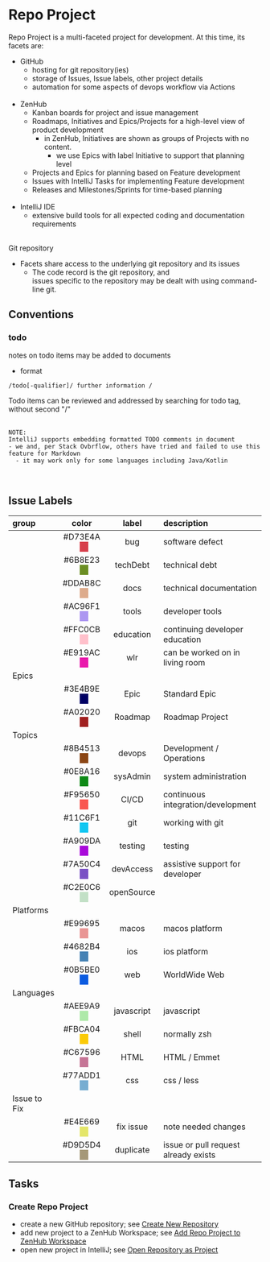 # Repo Project

Repo Project is a multi-faceted project for development.
At this time, its facets are:
- GitHub
  - hosting for git repository(ies)
  - storage of Issues, Issue labels, other project details
  - automation for some aspects of devops workflow via Actions
<br/><br/>
- ZenHub
  - Kanban boards for project and issue management
  - Roadmaps, Initiatives and Epics/Projects for a high-level view of product development
    - in ZenHub, Initiatives are shown as groups of Projects with no content.
      - we use Epics with label Initiative to support that planning level
  - Projects and Epics for planning based on Feature development
  - Issues with IntelliJ Tasks for implementing Feature development
  - Releases and Milestones/Sprints for time-based planning
<br/><br/>
- IntelliJ IDE
  - extensive build tools for all expected coding and documentation requirements
<br/><br/>

Git repository
- Facets share access to the underlying git repository and its issues <br/>
  - The code record is the git repository, and <br/>
    issues specific to the repository may be dealt with using command-line git.

<div style="page-break-after: always;"></div>

## Conventions
### todo
notes on todo items may be added to documents
- format
```plaintext
/todo[-qualifier]/ further information /
```
Todo items can be reviewed and addressed by searching for todo tag, without second "/" <br/><br/>

```plaintext
NOTE:
IntelliJ supports embedding formatted TODO comments in document
- we and, per Stack Ovbrflow, others have tried and failed to use this feature for Markdown  
  - it may work only for some languages including Java/Kotlin
```
<br/>

## Issue Labels
| group | color | label | description |
|:---|:---:|:---:|:---|
| | #D73E4A &nbsp;&nbsp;<span style="background-color: #D73E4A">&nbsp;&nbsp;&nbsp;&nbsp;</span> | bug | software defect |
| | #6B8E23 &nbsp;&nbsp;<span style="background-color: #6B8E23">&nbsp;&nbsp;&nbsp;&nbsp;</span> | techDebt | technical debt |
| | #DDAB8C &nbsp;&nbsp;<span style="background-color: #DDAB8C">&nbsp;&nbsp;&nbsp;&nbsp;</span> | docs | technical documentation  |
| | #AC96F1 &nbsp;&nbsp;<span style="background-color: #AC96F1">&nbsp;&nbsp;&nbsp;&nbsp;</span> | tools | developer tools  |
| | #FFC0CB &nbsp;&nbsp;<span style="background-color: #FFC0CB">&nbsp;&nbsp;&nbsp;&nbsp;</span> | education | continuing developer education |
| | #E919AC &nbsp;&nbsp;<span style="background-color: #E919AC">&nbsp;&nbsp;&nbsp;&nbsp;</span> | wlr | can be worked on in living room |
| Epics | | | |
| | #3E4B9E &nbsp;&nbsp;<span style="background-color: #000064">&nbsp;&nbsp;&nbsp;&nbsp;</span> | Epic | Standard Epic |
| | #A02020 &nbsp;&nbsp;<span style="background-color: #A02020">&nbsp;&nbsp;&nbsp;&nbsp;</span> | Roadmap | Roadmap Project |
| Topics | | | |
| | #8B4513 &nbsp;&nbsp;<span style="background-color: #8B4513">&nbsp;&nbsp;&nbsp;&nbsp;</span> | devops | Development / Operations |
| | #0E8A16 &nbsp;&nbsp;<span style="background-color: #0E8A16">&nbsp;&nbsp;&nbsp;&nbsp;</span> | sysAdmin | system administration |
| | #F95650 &nbsp;&nbsp;<span style="background-color: #F95650">&nbsp;&nbsp;&nbsp;&nbsp;</span> | CI/CD | continuous integration/development |
| | #11C6F1 &nbsp;&nbsp;<span style="background-color: #11C6F1">&nbsp;&nbsp;&nbsp;&nbsp;</span> | git | working with git |
| | #A909DA &nbsp;&nbsp;<span style="background-color: #A909DA">&nbsp;&nbsp;&nbsp;&nbsp;</span> | testing | testing |
| | #7A50C4 &nbsp;&nbsp;<span style="background-color: #7A50C4">&nbsp;&nbsp;&nbsp;&nbsp;</span> | devAccess | assistive support for developer |
| | #C2E0C6 &nbsp;&nbsp;<span style="background-color: #C2E0C6">&nbsp;&nbsp;&nbsp;&nbsp;</span> | openSource | |
| Platforms | | | |
| | #E99695 &nbsp;&nbsp;<span style="background-color: #E99695">&nbsp;&nbsp;&nbsp;&nbsp;</span> | macos | macos platform |
| | #4682B4 &nbsp;&nbsp;<span style="background-color: #4682B4">&nbsp;&nbsp;&nbsp;&nbsp;</span> | ios | ios platform |
| | #0B5BE0 &nbsp;&nbsp;<span style="background-color: #0B5BE0">&nbsp;&nbsp;&nbsp;&nbsp;</span> | web | WorldWide Web |
| Languages | | | |
| | #AEE9A9 &nbsp;&nbsp;<span style="background-color: #AEE9A9">&nbsp;&nbsp;&nbsp;&nbsp;</span> | javascript | javascript |
| | #FBCA04 &nbsp;&nbsp;<span style="background-color: #FBCA04">&nbsp;&nbsp;&nbsp;&nbsp;</span> | shell | normally zsh |
| | #C67596 &nbsp;&nbsp;<span style="background-color: #C67596">&nbsp;&nbsp;&nbsp;&nbsp;</span> | HTML | HTML / Emmet |
| | #77ADD1 &nbsp;&nbsp;<span style="background-color: #77ADD1">&nbsp;&nbsp;&nbsp;&nbsp;</span> | css | css / less |
| Issue to Fix | | | |
| | #E4E669 &nbsp;&nbsp;<span style="background-color: #E4E669">&nbsp;&nbsp;&nbsp;&nbsp;</span> | fix issue | note needed changes|
| | #D9D5D4 &nbsp;&nbsp;<span style="background-color: #A59878">&nbsp;&nbsp;&nbsp;&nbsp;</span> | duplicate | issue or pull request already exists |


## Tasks
### Create Repo Project

- create a new GitHub repository; see [Create New Repository](../tools/GitHub.md#create-new-repository)
- add new project to a ZenHub Workspace; see [Add Repo Project to ZenHub Workspace](../tools/ZenHub.md#add-repo-project-to-zenhub-workspace)
- open new project in IntelliJ; see [Open Repository as Project](../tools/IntelliJ.md#open-repository-as-project)
